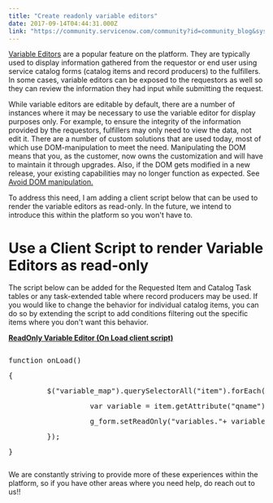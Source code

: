 ```yaml
---
title: "Create readonly variable editors"
date: 2017-09-14T04:44:31.000Z
link: "https://community.servicenow.com/community?id=community_blog&sys_id=f00e6a2ddbd0dbc01dcaf3231f96192f"
---
```

<p><a title="ocs.servicenow.com/bundle/jakarta-it-service-management/page/product/service-catalog-management/concept/service-catalog-variable-editor.html" href="https://docs.servicenow.com/bundle/jakarta-it-service-management/page/product/service-catalog-management/concept/service-catalog-variable-editor.html">Variable Editors</a> are a popular feature on the platform. They are typically used to display information gathered from the requestor or end user using service catalog forms (catalog items and record producers) to the fulfillers. In some cases, variable editors can be exposed to the requestors as well so they can review the information they had input while submitting the request.</p><p></p><p>While variable editors are editable by default, there are a number of instances where it may be necessary to use the variable editor for display purposes only. For example, to ensure the integrity of the information provided by the requestors, fulfillers may only need to view the data, not edit it. There are a number of custom solutions that are used today, most of which use DOM-manipulation to meet the need. Manipulating the DOM means that you, as the customer, now owns the customization and will have to maintain it through upgrades. Also, if the DOM gets modified in a new release, your existing capabilities may no longer function as expected. See <a href="https://docs.servicenow.com/bundle/helsinki-servicenow-platform/page/script/client-scripts/reference/r_AvoidDOMManipulation.html" title="https://docs.servicenow.com/bundle/helsinki-servicenow-platform/page/script/client-scripts/reference/r_AvoidDOMManipulation.html">Avoid DOM manipulation.</a></p><p></p><p>To address this need, I am adding a client script below that can be used to render the variable editors as read-only. In the future, we intend to introduce this within the platform so you won't have to.</p><p></p><h1>Use a Client Script to render Variable Editors as read-only</h1><p>The script below can be added for the Requested Item and Catalog Task tables or any task-extended table where record producers may be used. If you would like to change the behavior for individual catalog items, you can do so by extending the script to add conditions filtering out the specific items where you don't want this behavior.</p><p></p><p><span style="text-decoration: underline;"><strong>ReadOnly Variable Editor (On Load client script)</strong></span></p><pre __default_attr="plain" __jive_macro_name="code" class="jive_macro_code _jivemacro_uid_15053327200233482 jive_text_macro" data-renderedposition="359_8_1192_112" jivemacro_uid="_15053327200233482"><p>function onLoad()</p><p>{</p><p>         $("variable_map").querySelectorAll("item").forEach(function(item) {</p><p>                   var variable = item.getAttribute("qname");</p><p>                   g_form.setReadOnly("variables."+ variable, true);</p><p>         });</p><p>}</p></pre><p></p><p>We are constantly striving to provide more of these experiences within the platform, so if you have other areas where you need help, do reach out to us!!</p>